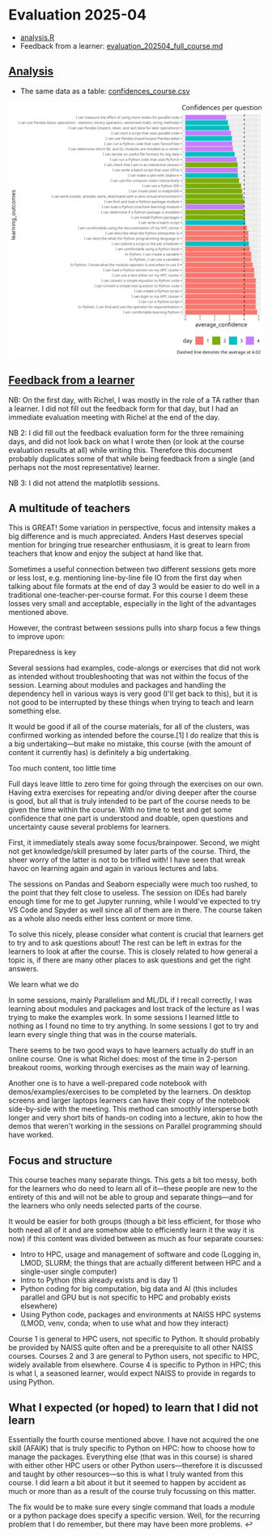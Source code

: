 # Evaluation 2025-04

- [analysis.R](analyse.R)
- Feedback from a learner: 
  [evaluation_202504_full_course.md](evaluation_202504_full_course.md)

## [Analysis](analyse.R)

- The same data as a table: [confidences_course.csv](confidences_course.csv)

![Confidences per question](confidences_per_question.png)

## [Feedback from a learner](evaluation_202504_full_course.md)

NB: On the first day, with Richel, I was mostly in the role of a TA rather
than a learner. I did not fill out the feedback form for that day,
but I had an immediate evaluation meeting with Richel at the end of the day.

NB 2: I did fill out the feedback evaluation form for the three remaining days,
and did not look back on what I wrote then (or look at the course evaluation
results at all) while writing this. Therefore this document probably duplicates
some of that while being feedback from a single (and perhaps not the most
representative) learner.

NB 3: I did not attend the matplotlib sessions.

## A multitude of teachers

This is GREAT! Some variation in perspective, focus and intensity makes a big
difference and is much appreciated. Anders Hast deserves special mention for
bringing true researcher enthusiasm, it is great to learn from teachers that
know and enjoy the subject at hand like that.

Sometimes a useful connection between two different sessions gets more or less
lost, e.g. mentioning line-by-line file IO from the first day when talking
about file formats at the end of day 3 would be easier to do well in a
traditional one-teacher-per-course format.
For this course I deem these losses very small and acceptable,
especially in the light of the advantages mentioned above.

However, the contrast between sessions pulls into sharp focus a few things to
improve upon:

Preparedness is key

Several sessions had examples, code-alongs or exercises that did not work as
intended without troubleshooting that was not within the focus of the session.
Learning about modules and packages and handling the dependency hell in various
ways is very good (I'll get back to this), but it is not good to be
interrupted by these things when trying to teach and learn something else.

It would be good if all of the course materials, for all of the clusters,
was confirmed working as intended before the course.[1] I do realize that this
is a big undertaking—but make no mistake, this course (with the amount of
content it currently has) is definitely a big undertaking.

Too much content, too little time

Full days leave little to zero time for going through the exercises on our own.
Having extra exercises for repeating and/or diving deeper after the course is
good, but all that is truly intended to be part of the course needs to be given
the time within the course. With no time to test and get some confidence that
one part is understood and doable, open questions and uncertainty cause
several problems for learners.

First, it immediately steals away some focus/brainpower. Second, we might not
get knowledge/skill presumed by later parts of the course. Third, the sheer
worry of the latter is not to be trifled with! I have seen that wreak havoc
on learning again and again in various lectures and labs.

The sessions on Pandas and Seaborn especially were much too rushed, to the point
that they felt close to useless. The session on IDEs had barely enough time for
me to get Jupyter running, while I would've expected to try VS Code and Spyder
as well since all of them are in there. The course taken as a whole also needs
either less content or more time.

To solve this nicely, please consider what content is crucial that learners get
to try and to ask questions about! The rest can be left in extras for the
learners to look at after the course. This is closely related to how general
a topic is, if there are many other places to ask questions
and get the right answers.

We learn what we do

In some sessions, mainly Parallelism and ML/DL if I recall correctly,
I was learning about modules and packages and lost track of the lecture as
I was trying to make the examples work. In some sessions I learned little
to nothing as I found no time to try anything. In some sessions I got to try
and learn every single thing that was in the course materials.

There seems to be two good ways to have learners actually do stuff in an
online course. One is what Richel does: most of the time in 2-person breakout
rooms, working through exercises as the main way of learning.

Another one is to have a well-prepared code notebook with
demos/examples/exercises to be completed by the learners.
On desktop screens and larger laptops learners can have their copy of the
notebook side-by-side with the meeting.
This method can smoothly intersperse both longer and very short bits of
hands-on coding into a lecture, akin to how the demos that weren't working in
the sessions on Parallel programming should have worked.

## Focus and structure

This course teaches many separate things. This gets a bit too messy,
both for the learners who do need to learn all of it—these people are new to
the entirety of this and will not be able to group and separate things—and
for the learners who only needs selected parts of the course.

It would be easier for both groups (though a bit less efficient,
for those who both need all of it and are somehow able to efficiently learn
it the way it is now) if this content was divided between as much as
four separate courses:

- Intro to HPC, usage and management of software and code 
  (Logging in, LMOD, SLURM; the things that are actually different
  between HPC and a single-user single computer)
- Intro to Python (this already exists and is day 1)
- Python coding for big computation, big data and AI (this includes parallel
  and GPU but is not specific to HPC and probably exists elsewhere)
- Using Python code, packages and environments at NAISS HPC systems
  (LMOD, venv, conda; when to use what and how they interact)

Course 1 is general to HPC users, not specific to Python. It should probably be provided by NAISS quite often and be a prerequisite to all other NAISS courses. Courses 2 and 3 are general to Python users, not specific to HPC, widely available from elsewhere. Course 4 is specific to Python in HPC; this is what I, a seasoned learner, would expect NAISS to provide in regards to using Python.

## What I expected (or hoped) to learn that I did not learn

Essentially the fourth course mentioned above. I have not acquired the one
skill (AFAIK) that is truly specific to Python on HPC: how to choose how to
manage the packages. Everything else (that was in this course) is shared with
either other HPC users or other Python users—therefore it is discussed and
taught by other resources—so this is what I truly wanted from this course.
I did learn a bit about it but it seemed to happen by accident as much or
more than as a result of the course truly focussing on this matter.

The fix would be to make sure every single command that loads a module or a python package does specify a specific version. Well, for the recurring problem that I do remember, but there may have been more problems. ↩︎
